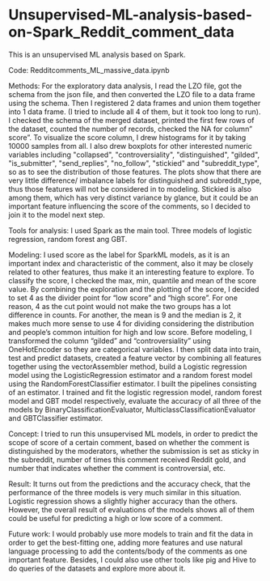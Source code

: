 # Unsupervised-ML-analysis-based-on-Spark_Reddit_comment_data
This is an unsupervised ML analysis based on Spark.

Code: Redditcomments_ML_massive_data.ipynb

Methods:
For the exploratory data analysis, I read the LZO file, got the schema from the json file, and then converted the LZO file to a data frame using the schema. Then I registered 2 data frames and union them together into 1 data frame. (I tried to include all 4 of them, but it took too long to run). I checked the schema of the merged dataset, printed the first few rows of the dataset, counted the number of records, checked the NA for column” score”. To visualize the score column, I drew histograms for it by taking 10000 samples from all. I also drew boxplots for other interested numeric variables including "collapsed", "controversiality", "distinguished", "gilded", "is_submitter", "send_replies", "no_follow", "stickied" and "subreddit_type", so as to see the distribution of those features. The plots show that there are very little difference/ imbalance labels for distinguished and subreddit_type, thus those features will not be considered in to modeling. Stickied is also among them, which has very distinct variance by glance, but it could be an important feature influencing the score of the comments, so I decided to join it to the model next step.

Tools for analysis: I used Spark as the main tool. Three models of logistic regression, random forest ang GBT.

Modeling: I used score as the label for SparkML models, as it is an important index and characteristic of the comment, also it may be closely related to other features, thus make it an interesting feature to explore. To classify the score, I checked the max, min, quantile and mean of the score value. By combining the exploration and the plotting of the score, I decided to set 4 as the divider point for “low score” and “high score”. For one reason, 4 as the cut point would not make the two groups has a lot difference in counts. For another, the mean is 9 and the median is 2, it makes much more sense to use 4 for dividing considering the distribution and people’s common intuition for high and low score. Before modeling, I transformed the column  “gilded” and “controversiality” using OneHotEncoder so they are categorical variables. I then split data into train, test and predict datasets, created a feature vector by combining all features together using the vectorAssembler method, build a Logistic regression model using the LogisticRegression estimator and a random forest model using the RandomForestClassifier estimator. I built the pipelines consisting of an estimator. I trained and fit the logistic regression model, random forest model and GBT model respectively, evaluate the accuracy of all three of the models by BinaryClassificationEvaluator, MulticlassClassificationEvaluator and GBTClassifier estimator.

Concept: I tried to run this unsupervised ML models, in order to predict the scope of score of a certain comment, based on whether the comment is distinguished by the moderators, whether the submission is set as sticky in the subreddit, number of times this comment received Reddit gold, and number that indicates whether the comment is controversial, etc.

Result: It turns out from the predictions and the accuracy check, that the performance of the three models is very much similar in this situation. Logistic regression shows a slightly higher accuracy than the others. However, the overall result of evaluations of the models shows all of them could be useful for predicting a high or low score of a comment.

Future work: I would probably use more models to train and fit the data in order to get the best-fitting one, adding more features and use natural language processing to add the contents/body of the comments as one important feature. Besides, I could also use other tools like pig and Hive to do queries of the datasets and explore more about it.





